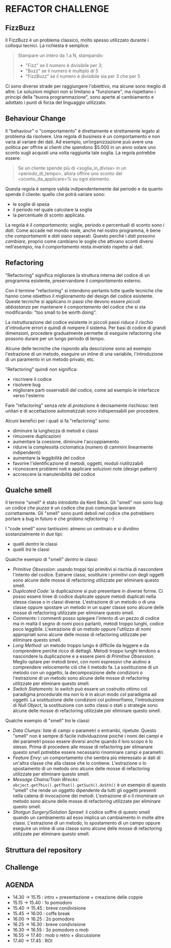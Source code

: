 # REFACTOR CHALLENGE

## FizzBuzz
Il FizzBuzz è un problema classico, molto spesso utilizzato durante i colloqui tecnici.
La richiesta è semplice:

> Stampare un intero da 1 a N, stampando:
> - "Fizz" se il numero è divisibile per 3;
> - "Buzz" se il numero è multiplo di 5
> - "FizzBuzz" se il numero è divisibile sia per 3 che per 5

Ci sono diverse strade per raggiungere l'obiettivo, ma alcune sono meglio di altre.
Le soluzioni migliori non si limitano a "funzionare", ma rispettano i principi della "buona programmazione", sono aperte al cambiamento e adottato i punti di forza del linguaggio utilizzato.

## Behaviour Change
Il  "behaviour" o "comportamento" è direttamente e strettamente legato al problema da risolvere. Una regola di business è un comportamento e non varia al variare dei dati.
Ad esempio, un’organizzazione può avere una politica per offrire ai clienti che spendono $5.000 in un anno solare uno sconto sugli acquisti una volta raggiunta tale soglia. La regola potrebbe essere: 

> Se un cliente spende più di <soglia_in_divisa> in un <periodo_di_tempo>, allora offrire uno sconto del <sconto_da_applicare>% su ogni elemento. 

Questa regola è sempre valida indipendentemente dal periodo e da quanto spende il cliente: quello che potrà variare sono:
- le soglie di spesa
- il periodo nel quale calcolare la soglia
- la percentuale di sconto applicata. 

La regola è il _comportamento_; soglie, periodo e percentuali di sconto sono i _dati_. Come accade nel mondo reale, anche nel nostro programma, è bene che _comportamenti_ e _dati_ siano separati. Questo perché i _dati_ possono _cambiare_, proprio come cambiano le soglie che attivano sconti diversi nell'esempio, ma il _comportamento_ resta _invariato_ rispetto ai dati. 

## Refactoring
"Refactoring" significa migliorare la struttura interna del codice di un programma esistente, preservandone il _comportamento_ esterno.

Con il termine "refactoring" si intendono pertanto  tutte quelle tecniche che hanno come obiettivo il miglioramento del design del codice esistente. Queste tecniche si applicano in passi che devono essere *piccoli abbastanza* per mantenere il _comportamento_ del codice che si sta modificando: "too small to be worth doing". 

La ristrutturazione del codice esistente in piccoli passi *riduce il rischio* d'introdurre errori e quindi di rompere il sistema. Per basi di codice di grandi dimensioni, procedere gradualmente permette di eseguire refactoring che possono durare per un lungo periodo di tempo.

Alcune delle tecniche che rispondo alla descrizione sono ad esempio l'estrazione di un metodo, eseguire un inline di una variabile, l'introduzione di un paramento in un metodo privato, etc.

"Refactoring" quindi *non* significa:
- riscrivere il codice
- risolvere bug
- migliorare parti osservabili del codice, come ad esempio le interfacce verso l'esterno

Fare "refactoring" senza _rete di protezione_ è decisamente rischioso: test unitari e di accettazione automatizzati sono indispensabili per procedere.

Alcuni benefici per i quali si fa "refactoring" sono:
- diminuire la lunghezza di metodi e classi
- rimuovere duplicazioni
- aumentare la coesione, diminuire l'accoppiamento
- ridurre la complessità ciclomatica (numero di cammini linearmente indipendenti)
- aumentare la leggibilità del codice
- favorire l'identificazione di metodi, oggetti, moduli riutilizzabili
- riconoscere problemi noti e applicare soluzioni note (design pattern)
- accrescere la manutenibilità del codice

## Qualche smell
Il termine "smell" è stato introdotto da Kent Beck. Gli "smell" non sono bug: un codice _che puzza_ è un codice che può comunque lavorare correttamente. Gli "smell" sono punti deboli nel codice che potrebbero portare a bug in futuro e che _gridano refactoring_ :-)

I "code smell" sono tantissimi: almeno un centinaio e si dividino sostanzialmente in due tipi:
- quelli *dentro* le classi
- quelli *tra* le classi 

Qualche esempio di "smell" *dentro* le classi:
- *Primitive Obsession*: usando troppi tipi primitivi si rischia di nascondere l'intento del codice. Estrarre classi, sostituire i primitivi con degli oggetti sono alcune delle mosse di refactoring utilizzate per eliminare questo smell.
- *Duplicated Code*: la duplicazione si può presentare in diverse forme. Ci posso essere linee di codice duplicate oppure metodi duplicati nella stessa classe o in classi diverse. L'estrazione di un metodo o di una classe oppure spostare un metodo in un super classe sono alcune delle mosse di refactoring utilizzate per eliminare questo smell.
- *Comments*: i commenti posso spiegare l'intento di un pezzo di codice ma in realtà il segno di nomi poco parlanti, metodi troppo lunghi, codice poco leggibile. L'estrazione di un metodo oppure l'utilizzo di nomi appropriati sono alcune delle mosse di refactoring utilizzate per eliminare questo smell.
- *Long Method*: un metodo troppo lungo è difficile da leggere e da comprendere perché ricco di dettagli. Metodi troppo lunghi tendono a nascondere la duplicazione e a essere pieni di *Primitive Obsession*. Meglio optare per metodi brevi, con nomi espressivi che aiutino a comprendere velocemente ciò che il metodo fa. La sostituzione di un metodo con un oggetto, la decomposizione delle condizioni o l'estrazione di un metodo sono alcune delle mosse di refactoring utilizzate per eliminare questo smell.
- *Switch Statements*: lo switch può essere un costrutto ottimo col paradigma procedurale ma non lo è in alcun modo col paradigma ad oggetti. La sostituzione delle condizioni col polimorfismo, l'introduzione di _Null Object_, la sostituzione con sotto classi o stati o strategie sono alcune delle mosse di refactoring utilizzate per eliminare questo smell.

Qualche esempio di "smell" *tra* le classi:
- *Data Clumps*: liste di campi o parametri o entrambi, ripetute. Questo "smell" non è sempre di facile individuazione poiché i nomi dei campi e dei parametri posso essere diversi anche quando il loro scopo é lo stesso. Prima di procedere alle mosse di refactoring per elimanare questo smell potrebbe essere necessario rinominare campi e parametri.
- *Feature Envy*: un comportamento che sembra più interessato ai dati di un'altra classe che alla classe che lo contiene. L'estrazione o lo spostamento di un metodo ono alcune delle mosse di refactoring utilizzate per eliminare questo smell.
- *Message Chains/Train Wrecks*: `obcject.getThis().getThat().getSuch().doSth()` è un esempio di questo "smell" che rende un oggetto dipendente da tutti gli oggetti presenti nella catena di invocazione dei metodi. L'estrazione di o il rinominare un metodo sono alcune delle mosse di refactoring utilizzate per eliminare questo smell.
- *Shotgun Surgery/Solution Sprawl*: il codice soffre di questo smell quando un cambiamento ad esso implica un cambiamento in molte altre classi. L'estrazione di un metodo, lo spostamento di un campo oppure eseguire un inline di una classe sono alcune delle mosse di refactoring utilizzate per eliminare questo smell.

## Struttura del repository

## Challenge

## AGENDA
* 14.30 -> 15.15 : intro + presentazione + creazione delle coppie
* 15.15 -> 15.40 : 1o pomodoro
* 15.40 -> 15.45 : breve condivisione
* 15.45 -> 16.00 : coffe break
* 16.00 -> 16.25 : 2o pomodoro
* 16.25 -> 16.30 : breve condivisione
* 16.30 -> 16.55 : 3o pomodoro o mob
* 16.55 -> 17.40 : mob o retro + discussione
* 17.40 -> 17.45 : ROI
